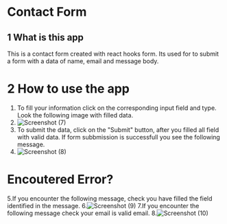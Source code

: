 # Contact Form

## 1 What is this app
This is a contact form created with react hooks form. Its used for to submit a form with a data of name, email and message body.

# 2 How to use the app
  1. To fill your information click on the corresponding input field and type. Look the following image with filled data.
  2. ![Screenshot (7)](https://github.com/user-attachments/assets/35b0c5bf-d0a9-45bc-8d63-fa9747aaa0af)
  3. To submit the data, click on the "Submit" button, after you filled all field with valid data. If form subbmission is successfull you see the following message.
  4. ![Screenshot (8)](https://github.com/user-attachments/assets/a782cae7-21af-4d7e-8776-3041c2e056cd)

# Encoutered Error?
  5.If you encounter the following message, check you have filled the field identified in the message.
  6.![Screenshot (9)](https://github.com/user-attachments/assets/49db6e85-1a30-47b1-841a-fed1730321f1)
  7.If you encounter the following message check your email is valid email.
  8.![Screenshot (10)](https://github.com/user-attachments/assets/9986cdd9-b38c-4ce4-ae64-b70e3ab0f0e3)
